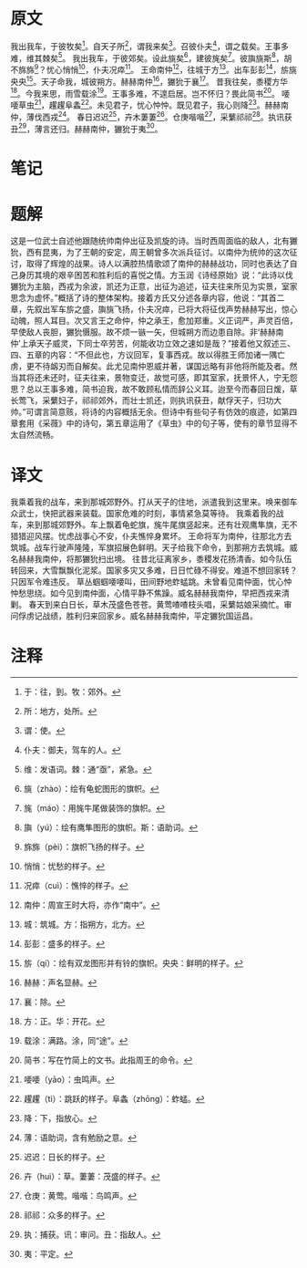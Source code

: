 # 原文
我出我车，于彼牧矣[^1]。自天子所[^2]，谓我来矣[^3]。召彼仆夫[^4]，谓之载矣。王事多难，维其棘矣[^5]。
我出我车，于彼郊矣。设此旐矣[^6]，建彼旄矣[^7]。彼旟旐斯[^8]，胡不旆旆[^9]？忧心悄悄[^10]，仆夫况瘁[^11]。
王命南仲[^12]，往城于方[^13]。出车彭彭[^14]，旂旐央央[^15]。天子命我，城彼朔方。赫赫南仲[^16]，玁狁于襄[^17]。
昔我往矣，黍稷方华[^18]。今我来思，雨雪载涂[^19]。王事多难，不遑启居。岂不怀归？畏此简书[^20]。
喓喓草虫[^21]，趯趯阜螽[^22]。未见君子，忧心忡忡。既见君子，我心则降[^23]。赫赫南仲，薄伐西戎[^24]。
春日迟迟[^25]，卉木萋萋[^26]。仓庚喈喈[^27]，采蘩祁祁[^28]。执讯获丑[^29]，薄言还归。赫赫南仲，玁狁于夷[^30]。
# 笔记

# 题解
这是一位武士自述他跟随统帅南仲出征及凯旋的诗。当时西周面临的敌人，北有玁狁，西有昆夷，为了王朝的安定，周王朝曾多次派兵征讨。以南仲为统帅的这次征讨，取得了辉煌的战果。诗人以满腔热情歌颂了南仲的赫赫战功，同时也表达了自己身历其境的艰辛困苦和胜利后的喜悦之情。方玉润《诗经原始》说：“此诗以伐玁狁为主脑，西戎为余波，凯还为正意，出征为追述，征夫往来所见为实景，室家思念为虚怀。”概括了诗的整体架构。接着方氏又分述各章内容，他说：“其首二章，先叙出军车旂之盛，旟旐飞扬，仆夫况瘁，已将大将征伐声势赫赫写出，惊心动魄，照人耳目。次又言王之命仲，仲之承王，愈加郑重。义正词严，声灵百倍，早使敌人丧胆，玁狁慑服。故不烦一镞一矢，但城朔方而边患自除。非‘赫赫南仲’上承天子威灵，下同士卒劳苦，何能收功立效之速如是哉？”接着他又叙述三、四、五章的内容：“不但此也，方议回军，复事西戎。故以得胜王师加诸一隅亡虏，更不待衂刃而自解矣。此尤见南仲恩威并著，谋国远略有非他将所能及者。然当其将还未还时，征夫往来，景物变迁，故觉可感，即其室家，抚景怀人，宁无怨思？总以王事多难，简书迫我，故不敢顾私情而辞公义耳。迨至今而春回日煖，草长莺飞，采蘩妇子，祁祁郊外，而壮士凯还，则执讯获丑，献俘天子，归功大帅。”可谓言简意赅，将诗的内容概括无余。但诗中有些句子有仿效的痕迹，如第四章套用《采薇》中的诗句，第五章运用了《草虫》中的句子等，使有的章节显得不太自然流畅。
# 译文
我乘着我的战车，来到那城郊野外。打从天子的住地，派遣我到这里来。唤来御车众武士，快把武器来装载。国家危难的时刻，事情紧急莫等待。
我乘着我的战车，来到那城郊野外。车上飘着龟蛇旗，旄牛尾旗竖起来。还有壮观鹰隼旗，无不猎猎迎风摆。忧虑战事心不安，仆夫憔悴身累坏。
王命将军为南仲，往那北方去筑城。战车行驶声隆隆，军旗招展色鲜明。天子给我下命令，到那朔方去筑城。威名赫赫我南仲，将那玁狁扫出境。
往昔北征离家乡，黍稷发花扬清香。如今队伍转回来，大雪飘飘化泥浆。国家多灾又多难，日日忙碌不得安。难道不想回家转？只因军令难违反。
草丛蝈蝈喓喓叫，田间野地蚱蜢跳。未曾看见南仲面，忧心忡忡愁思绕。如今见到南仲面，心情平静不焦躁。威名赫赫我南仲，早把西戎来清剿。
春天到来白日长，草木茂盛色苍苍。黄莺喳喳枝头唱，采蘩姑娘采摘忙。审问俘虏记战绩，胜利归来回家乡。威名赫赫我南仲，平定玁狁国运昌。
# 注释

[^1]: 于：往，到。牧：郊外。
[^2]: 所：地方，处所。
[^3]: 谓：使。
[^4]: 仆夫：御夫，驾车的人。
[^5]: 维：发语词。棘：通“亟”，紧急。
[^6]: 旐（zhào）：绘有龟蛇图形的旗帜。
[^7]: 旄（máo）：用旄牛尾做装饰的旗帜。
[^8]: 旟（yú）：绘有鹰隼图形的旗帜。斯：语助词。
[^9]: 旆旆（pèi）：旗帜飞扬的样子。
[^10]: 悄悄：忧愁的样子。
[^11]: 况瘁（cuì）：憔悴的样子。
[^12]: 南仲：周宣王时大将，亦作“南中”。
[^13]: 城：筑城。方：指朔方，北方。
[^14]: 彭彭：盛多的样子。
[^15]: 旂（qí）：绘有双龙图形并有铃的旗帜。央央：鲜明的样子。
[^16]: 赫赫：声名显赫。
[^17]: 襄：除。
[^18]: 方：正。华：开花。
[^19]: 载涂：满路。涂，同“途”。
[^20]: 简书：写在竹简上的文书。此指周王的命令。
[^21]: 喓喓（yāo）：虫鸣声。
[^22]: 趯趯（tì）：跳跃的样子。阜螽（zhōng）：蚱蜢。
[^23]: 降：下，指放心。
[^24]: 薄：语助词，含有勉励之意。
[^25]: 迟迟：日长的样子。
[^26]: 卉（huì）：草。萋萋：茂盛的样子。
[^27]: 仓庚：黄莺。喈喈：鸟鸣声。
[^28]: 祁祁：众多的样子。
[^29]: 执：捕获。讯：审问。丑：指敌人。
[^30]: 夷：平定。